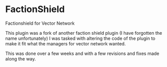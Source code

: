 # FactionShield
Factionshield for Vector Network

This plugin was a fork of another faction shield plugin (I have forgotten the name unfortunately)
I was tasked with altering the code of the plugin to make it fit what the managers for vector network wanted.

This was done over a few weeks and with a few revisions and fixes made along the way.
